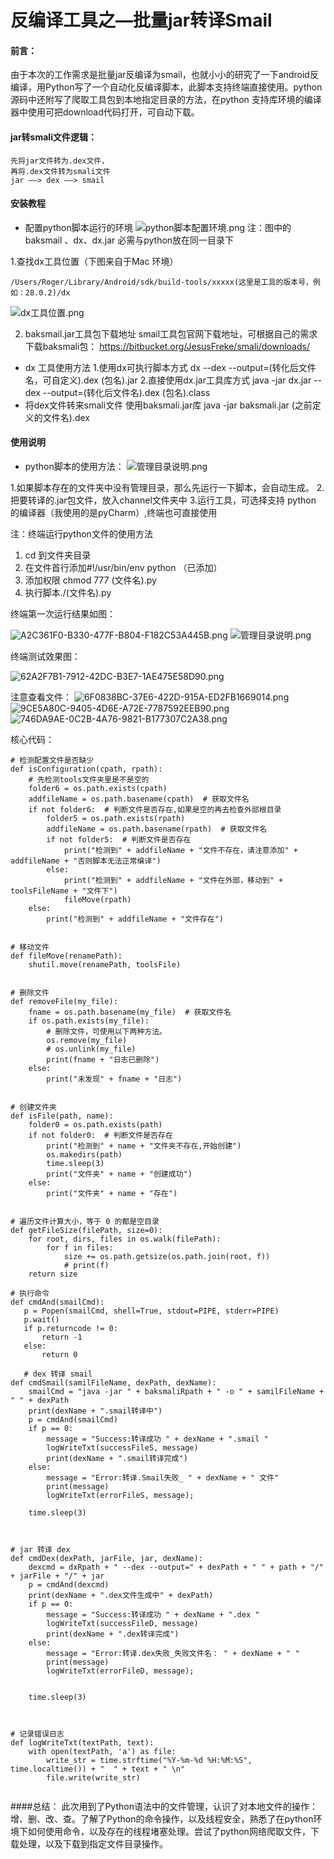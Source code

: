 # 反编译工具之—批量jar转译Smail

#### 前言：
  由于本次的工作需求是批量jar反编译为smail，也就小小的研究了一下android反编译，用Python写了一个自动化反编译脚本，此脚本支持终端直接使用。python源码中还附写了爬取工具包到本地指定目录的方法，在python 支持库环境的编译器中使用可把download代码打开，可自动下载。

#### jar转smali文件逻辑： 
    
    先将jar文件转为.dex文件，
    再将.dex文件转为smali文件
    jar ——> dex ——> smail 




#### 安装教程

+ 配置python脚本运行的环境
![python脚本配置环境.png](https://upload-images.jianshu.io/upload_images/6884657-b60abbbb155da98f.png?imageMogr2/auto-orient/strip%7CimageView2/2/w/1240)
注：图中的 baksmail 、dx、dx.jar 必需与python放在同一目录下

1.查找dx工具位置（下图来自于Mac 环境）
```
/Users/Roger/Library/Android/sdk/build-tools/xxxxx(这里是工具的版本号，例如：28.0.2)/dx
```
![dx工具位置.png](https://upload-images.jianshu.io/upload_images/6884657-99babe3ad3a373d9.png?imageMogr2/auto-orient/strip%7CimageView2/2/w/1240)


2. baksmail.jar工具包下载地址
smail工具包官网下载地址，可根据自己的需求下载baksmali包：
 https://bitbucket.org/JesusFreke/smali/downloads/

+ dx 工具使用方法
1.使用dx可执行脚本方式
dx --dex --output=(转化后文件名，可自定义).dex (包名).jar 
2.直接使用dx.jar工具库方式
java -jar dx.jar --dex --output=(转化后文件名).dex (包名).class
+ 将dex文件转来smali文件
使用baksmali.jar库
java -jar baksmali.jar (之前定义的文件名).dex


#### 使用说明

+ python脚本的使用方法：
![管理目录说明.png](https://upload-images.jianshu.io/upload_images/6884657-661595ebe50b7386.png?imageMogr2/auto-orient/strip%7CimageView2/2/w/1240)

1.如果脚本存在的文件夹中没有管理目录，那么先运行一下脚本，会自动生成。
2.把要转译的.jar包文件，放入channel文件夹中
3.运行工具，可选择支持 python 的编译器（我使用的是pyCharm）,终端也可直接使用

注：终端运行python文件的使用方法
  1.  cd 到文件夹目录
  2.  在文件首行添加#!/usr/bin/env python （已添加）
  3.  添加权限 chmod 777 (文件名).py
  4.  执行脚本./(文件名).py

终端第一次运行结果如图：

![A2C361F0-B330-477F-B804-F182C53A445B.png](https://upload-images.jianshu.io/upload_images/6884657-5cfae4922f3d6d53.png?imageMogr2/auto-orient/strip%7CimageView2/2/w/1240)
![管理目录说明.png](https://upload-images.jianshu.io/upload_images/6884657-daa380f8af16be8c.png?imageMogr2/auto-orient/strip%7CimageView2/2/w/1240)

终端测试效果图：

![62A2F7B1-7912-42DC-B3E7-1AE475E58D90.png](https://upload-images.jianshu.io/upload_images/6884657-7096c7d1cf3f90f8.png?imageMogr2/auto-orient/strip%7CimageView2/2/w/1240)

注意查看文件：
![6F0838BC-37E6-422D-915A-ED2FB1669014.png](https://upload-images.jianshu.io/upload_images/6884657-60a56de0d7802353.png?imageMogr2/auto-orient/strip%7CimageView2/2/w/1240)
![9CE5A80C-9405-4D6E-A72E-7787592EEB90.png](https://upload-images.jianshu.io/upload_images/6884657-e06467852d337acc.png?imageMogr2/auto-orient/strip%7CimageView2/2/w/1240)
![746DA9AE-0C2B-4A76-9821-B177307C2A38.png](https://upload-images.jianshu.io/upload_images/6884657-5ad79c83a4002b21.png?imageMogr2/auto-orient/strip%7CimageView2/2/w/1240)

核心代码：

```
# 检测配置文件是否缺少
def isConfiguration(cpath, rpath):
    # 先检测tools文件夹里是不是空的
    folder6 = os.path.exists(cpath)
    addfileName = os.path.basename(cpath)  # 获取文件名
    if not folder6:  # 判断文件是否存在,如果是空的再去检查外部根目录
        folder5 = os.path.exists(rpath)
        addfileName = os.path.basename(rpath)  # 获取文件名
        if not folder5:  # 判断文件是否存在
            print("检测到" + addfileName + "文件不存在，请注意添加" + addfileName + "否则脚本无法正常编译")
        else:
            print("检测到" + addfileName + "文件在外部，移动到" + toolsFileName + "文件下")
            fileMove(rpath)
    else:
        print("检测到" + addfileName + "文件存在")


# 移动文件
def fileMove(renamePath):
    shutil.move(renamePath, toolsFile)


# 删除文件
def removeFile(my_file):
    fname = os.path.basename(my_file)  # 获取文件名
    if os.path.exists(my_file):
        # 删除文件，可使用以下两种方法。
        os.remove(my_file)
        # os.unlink(my_file)
        print(fname + "日志已删除")
    else:
        print("未发现" + fname + "日志")


# 创建文件夹
def isFile(path, name):
    folder0 = os.path.exists(path)
    if not folder0:  # 判断文件是否存在
        print("检测到" + name + "文件夹不存在,开始创建")
        os.makedirs(path)
        time.sleep(3)
        print("文件夹" + name + "创建成功")
    else:
        print("文件夹" + name + "存在")


# 遍历文件计算大小，等于 0 的都是空目录
def getFileSize(filePath, size=0):
    for root, dirs, files in os.walk(filePath):
        for f in files:
            size += os.path.getsize(os.path.join(root, f))
            # print(f)
    return size

# 执行命令
def cmdAnd(smailCmd):
   p = Popen(smailCmd, shell=True, stdout=PIPE, stderr=PIPE)
   p.wait()
   if p.returncode != 0:
       return -1
   else:
       return 0

   # dex 转译 smail
def cmdSmail(samilFileName, dexPath, dexName):
    smailCmd = "java -jar " + baksmaliRpath + " -o " + samilFileName + " " + dexPath
    print(dexName + ".smail转译中")
    p = cmdAnd(smailCmd)
    if p == 0:
        message = "Success:转译成功 " + dexName + ".smail "
        logWriteTxt(successFileS, message)
        print(dexName + ".smail转译完成")
    else:
        message = "Error:转译.Smail失败_ " + dexName + " 文件"
        print(message)
        logWriteTxt(errorFileS, message);

    time.sleep(3)



# jar 转译 dex
def cmdDex(dexPath, jarFile, jar, dexName):
    dexcmd = dxRpath + " --dex --output=" + dexPath + " " + path + "/" + jarFile + "/" + jar
    p = cmdAnd(dexcmd)
    print(dexName + ".dex文件生成中" + dexPath)
    if p == 0:
        message = "Success:转译成功 " + dexName + ".dex "
        logWriteTxt(successFileD, message)
        print(dexName + ".dex转译完成")
    else:
        message = "Error:转译.dex失败_失败文件名： " + dexName + " "
        print(message)
        logWriteTxt(errorFileD, message);


    time.sleep(3)



# 记录错误日志
def logWriteTxt(textPath, text):
    with open(textPath, 'a') as file:
        write_str = time.strftime("%Y-%m-%d %H:%M:%S", time.localtime()) + "  " + text + " \n"
        file.write(write_str)
        

```

####总结：
此次用到了Python语法中的文件管理，认识了对本地文件的操作：增、删、改、查。了解了Python的命令操作，以及线程安全，熟悉了在python环境下如何使用命令，以及存在的线程堵塞处理。尝试了python网络爬取文件，下载处理，以及下载到指定文件目录操作。



